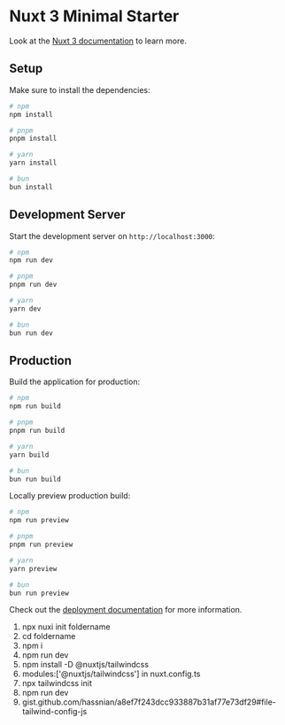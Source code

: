 # Nuxt 3 Minimal Starter

Look at the [Nuxt 3 documentation](https://nuxt.com/docs/getting-started/introduction) to learn more.

## Setup

Make sure to install the dependencies:

```bash
# npm
npm install

# pnpm
pnpm install

# yarn
yarn install

# bun
bun install
```

## Development Server

Start the development server on `http://localhost:3000`:

```bash
# npm
npm run dev

# pnpm
pnpm run dev

# yarn
yarn dev

# bun
bun run dev
```

## Production

Build the application for production:

```bash
# npm
npm run build

# pnpm
pnpm run build

# yarn
yarn build

# bun
bun run build
```

Locally preview production build:

```bash
# npm
npm run preview

# pnpm
pnpm run preview

# yarn
yarn preview

# bun
bun run preview
```

Check out the [deployment documentation](https://nuxt.com/docs/getting-started/deployment) for more information.

1. npx nuxi init foldername
2. cd foldername
3. npm i
4. npm run dev
5. npm install -D @nuxtjs/tailwindcss
6. modules:['@nuxtjs/tailwindcss']  in nuxt.config.ts 
7. npx tailwindcss init
8. npm run dev
9. gist.github.com/hassnian/a8ef7f243dcc933887b31af77e73df29#file-tailwind-config-js
